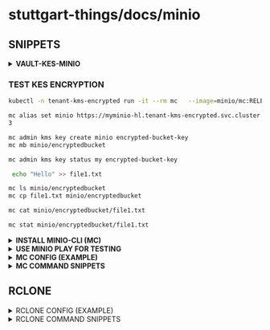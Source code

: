 # stuttgart-things/docs/minio

## SNIPPETS

<details><summary><b>VAULT-KES-MINIO</b></summary>

[DOC](https://blog.min.io/minio-operator-with-kes-backed-by-vault)

#### DEPLOY MINIO OPERATOR

```bash
kubectl apply -k github.com/minio/operator
```

#### VAULT UNSEAL

```bash
helm repo add unseal https://pytoshka.github.io/vault-autounseal

cat << EOF> unseal-values.yaml
vault_label_selector: app.kubernetes.io/component=server
EOF

helm upgrade --install vault-autounseal \
unseal/vault-autounseal \
--set=settings.vault_url=http://vault-server.vault.svc:8200 \
--values unseal-values.yaml \
-n vault
```

#### VAULT CONFIG

```bash
kubectl get po -n vault --show-labels

kubectl -n vault exec -it vault-server-0 -- sh

vault login
vault secrets enable -version=1 kv

vault policy write kes-policy - <<EOF
path "kv/*" {
  capabilities = [ "create", "read", "delete" ]
}
EOF

vault auth enable approle

vault write auth/approle/role/kes-server token_num_uses=0 secret_id_num_uses=0 period=5m
vault write auth/approle/role/kes-server policies=kes-policy

vault read auth/approle/role/kes-server/role-id
vault write -f auth/approle/role/kes-server/secret-id

#id: 986d855b-d315-2939-13c9-8c69f5097772
#secret: 3eb58365-7359-f3ed-f2b2-309a14f8a8b6
```

### KES CONFIGURATION

```bash
git clone https://github.com/minio/operator.git
code operator/examples/kustomization/tenant-kes-encryption/kes-configuration-secret.yaml
```

```yaml
apiVersion: v1
kind: Secret
metadata:
  name: kes-configuration
  namespace: tenant-kms-encrypted
type: Opaque
stringData:
  server-config.yaml: |-
    version: v1
    address: :7373
    admin:
      identity: _ # Effectively disabled since no root identity necessary.
    tls:
      key: /tmp/kes/server.key   # Path to the TLS private key
      cert: /tmp/kes/server.crt # Path to the TLS certificate
      proxy:
        identities: []
        header:
          cert: X-Tls-Client-Cert
    policy:
      my-policy:
        allow:
        - /v1/api
        - /v1/key/create/*
        - /v1/key/generate/*
        - /v1/key/decrypt/*
        - /v1/key/bulk/decrypt/*
        identities:
        - ${MINIO_KES_IDENTITY}
    cache:
      expiry:
        any: 5m0s
        unused: 20s
    log:
      error: on
      audit: off
    keystore:
      vault:
        endpoint: "http://vault-server.vault.svc.cluster.local:8200"
        namespace: "default"
        prefix: "my-minio"    # An optional K/V prefix. The server will store keys under this prefix.
        approle:
          id: 986d855b-d315-2939-13c9-8c69f5097772
          secret: 3eb58365-7359-f3ed-f2b2-309a14f8a8b6
          retry: 15s
        tls:
          key: ""
          cert: ""
          ca: ""
        status:
          ping: 10s
```

```bash
code examples/kustomization/base/tenant.yaml # change e.g. storageClassName

kubectl apply -k operator/examples/kustomization/tenant-kes-encryption

kubectl get pods -n minio-operator                       
kubectl get pods -n tenant-kms-encrypted
```      

</details>

### TEST KES ENCRYPTION

```bash
kubectl -n tenant-kms-encrypted run -it --rm mc   --image=minio/mc:RELEASE.2025-05-21T01-59-54Z-cpuv1   --restart=Never   --command -- sh

mc alias set minio https://myminio-hl.tenant-kms-encrypted.svc.cluster.local:9000 console console12
3

mc admin kms key create minio encrypted-bucket-key
mc mb minio/encryptedbucket

mc admin kms key status my encrypted-bucket-key

 echo "Hello" >> file1.txt

mc ls minio/encryptedbucket
mc cp file1.txt minio/encryptedbucket

mc cat minio/encryptedbucket/file1.txt

mc stat minio/encryptedbucket/file1.txt
```

<details><summary><b>INSTALL MINIO-CLI (MC)</b></summary>

```bash
curl https://dl.min.io/client/mc/release/linux-amd64/mc \
  --create-dirs \
  -o $HOME/minio-binaries/mc

chmod +x $HOME/minio-binaries/mc
export PATH=$PATH:$HOME/minio-binaries/
```

</details>


<details><summary><b>USE MINIO PLAY FOR TESTING</b></summary>

```bash
mkdir -p ~/.mc/
cat << EOF> ~/.mc/config.json
{
  "version": "10",
  "aliases": {
    "play": {
      "url": "https://play.min.io",
      "accessKey": "minioadmin",
      "secretKey": "minioadmin",
      "api": "s3v4",
      "path": "auto"
    }
  }
}
EOF
```

```bash
# ZIP A TEST FOLDER (JUST FOR REFERENCE - NOT REQUIRED)
zip -r toolkit.zip toolkit/

# LIST BUCKET
mc ls play

# CREATE A BUCKET
mc mb play/ankit

# COPY TO BUCKET
mc cp toolkit.zip play/ankit

# COPY FROM BUCKET
mc cp play/andreu/xlanguage.png ./bla.png
```

</details>


<details><summary><b>MC CONFIG (EXAMPLE)</b></summary>

```json
cat << EOF> ~/.mc/config.json
{
  "version": "10",
  "aliases": {
    "artifacts-labda": {
      "url": "https://artifacts.app.4sthings.tiab.ssc.sva.de",
      "accessKey": "<REPLACEME>",
      "secretKey": "<REPLACEME>",
      "api": "s3v4",
      "path": "auto"
    },
    "labul-automation": {
      "url": "https://artifacts.automation.sthings-vsphere.labul.sva.de",
      "accessKey": "<REPLACEME>",
      "secretKey": "<REPLACEME>",
      "api": "s3v4",
      "path": "auto"
    }
  }
}
EOF
```

</details>

<details><summary><b>MC COMMAND SNIPPETS</b></summary>

```bash
mc anonymous set public artifacts-labda/roles # SET BUCKET TO PUBLIC
mc ls artifacts-labda # LIST BUCKETS
```

</details>

## RCLONE

<details><summary>RCLONE CONFIG (EXAMPLE)</summary>

```bash
mdkir -p ${HOME}/.config/rclone/
cat <<EOF > ${HOME}/.config/rclone/rclone.conf
[labul-automation]
type = s3
provider = Minio
access_key_id = <REPLACEME>
secret_access_key = <REPLACEME>
endpoint = https://artifacts.automation.sthings-vsphere.labul.sva.de:443
acl = private
region = us-central-1
EOF
```

</details>

<details><summary>RCLONE COMMAND SNIPPETS</summary>

```bash
rclone ls labul-automation:vsphere-vm
rclone sync labul-automation:vsphere-vm . # sync bucket to current (local) dir
```

</details>
